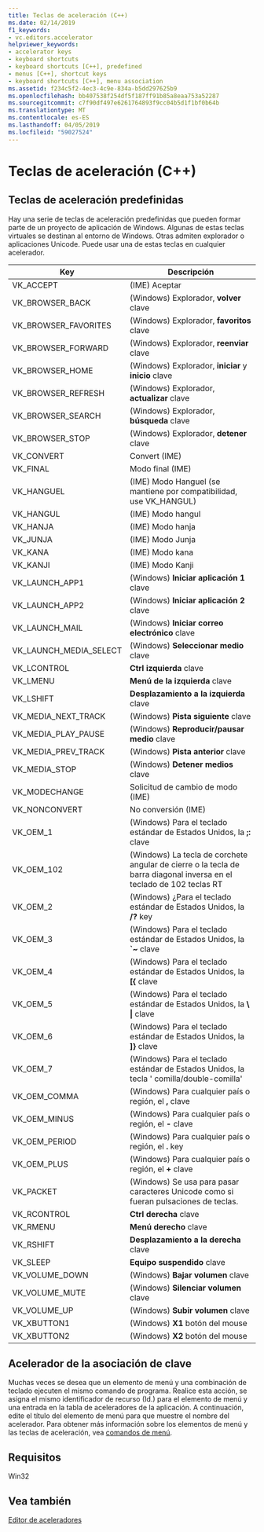 ```yaml
---
title: Teclas de aceleración (C++)
ms.date: 02/14/2019
f1_keywords:
- vc.editors.accelerator
helpviewer_keywords:
- accelerator keys
- keyboard shortcuts
- keyboard shortcuts [C++], predefined
- menus [C++], shortcut keys
- keyboard shortcuts [C++], menu association
ms.assetid: f234c5f2-4ec3-4c9e-834a-b5dd297625b9
ms.openlocfilehash: bb407538f254df5f187ff91b85a8eaa753a52287
ms.sourcegitcommit: c7f90df497e6261764893f9cc04b5d1f1bf0b64b
ms.translationtype: MT
ms.contentlocale: es-ES
ms.lasthandoff: 04/05/2019
ms.locfileid: "59027524"
---
```

# <a name="accelerator-keys-c"></a>Teclas de aceleración (C++)

## <a name="predefined-accelerator-keys"></a>Teclas de aceleración predefinidas

Hay una serie de teclas de aceleración predefinidas que pueden formar parte de un proyecto de aplicación de Windows. Algunas de estas teclas virtuales se destinan al entorno de Windows. Otras admiten explorador o aplicaciones Unicode. Puede usar una de estas teclas en cualquier acelerador.

|Key|Descripción|
|---------|-----------------|
|VK_ACCEPT|(IME) Aceptar|
|VK_BROWSER_BACK|(Windows) Explorador, **volver** clave|
|VK_BROWSER_FAVORITES|(Windows) Explorador, **favoritos** clave|
|VK_BROWSER_FORWARD|(Windows) Explorador, **reenviar** clave|
|VK_BROWSER_HOME|(Windows) Explorador, **iniciar** y **inicio** clave|
|VK_BROWSER_REFRESH|(Windows) Explorador, **actualizar** clave|
|VK_BROWSER_SEARCH|(Windows) Explorador, **búsqueda** clave|
|VK_BROWSER_STOP|(Windows) Explorador, **detener** clave|
|VK_CONVERT|Convert (IME)|
|VK_FINAL|Modo final (IME)|
|VK_HANGUEL|(IME) Modo Hanguel (se mantiene por compatibilidad, use VK_HANGUL)|
|VK_HANGUL|(IME) Modo hangul|
|VK_HANJA|(IME) Modo hanja|
|VK_JUNJA|(IME) Modo Junja|
|VK_KANA|(IME) Modo kana|
|VK_KANJI|(IME) Modo Kanji|
|VK_LAUNCH_APP1|(Windows) **Iniciar aplicación 1** clave|
|VK_LAUNCH_APP2|(Windows) **Iniciar aplicación 2** clave|
|VK_LAUNCH_MAIL|(Windows) **Iniciar correo electrónico** clave|
|VK_LAUNCH_MEDIA_SELECT|(Windows) **Seleccionar medio** clave|
|VK_LCONTROL|**Ctrl izquierda** clave|
|VK_LMENU|**Menú de la izquierda** clave|
|VK_LSHIFT|**Desplazamiento a la izquierda** clave|
|VK_MEDIA_NEXT_TRACK|(Windows) **Pista siguiente** clave|
|VK_MEDIA_PLAY_PAUSE|(Windows) **Reproducir/pausar medio** clave|
|VK_MEDIA_PREV_TRACK|(Windows) **Pista anterior** clave|
|VK_MEDIA_STOP|(Windows) **Detener medios** clave|
|VK_MODECHANGE|Solicitud de cambio de modo (IME)|
|VK_NONCONVERT|No conversión (IME)|
|VK_OEM_1|(Windows) Para el teclado estándar de Estados Unidos, la **;:** clave|
|VK_OEM_102|(Windows) La tecla de corchete angular de cierre o la tecla de barra diagonal inversa en el teclado de 102 teclas RT|
|VK_OEM_2|(Windows) ¿Para el teclado estándar de Estados Unidos, la **/?** key|
|VK_OEM_3|(Windows) Para el teclado estándar de Estados Unidos, la **`~** clave|
|VK_OEM_4|(Windows) Para el teclado estándar de Estados Unidos, la **[{** clave|
|VK_OEM_5|(Windows) Para el teclado estándar de Estados Unidos, la **\\ &#124;** clave|
|VK_OEM_6|(Windows) Para el teclado estándar de Estados Unidos, la **]}** clave|
|VK_OEM_7|(Windows) Para el teclado estándar de Estados Unidos, la tecla ' comilla/double-comilla'|
|VK_OEM_COMMA|(Windows) Para cualquier país o región, el **,** clave|
|VK_OEM_MINUS|(Windows) Para cualquier país o región, el **-** clave|
|VK_OEM_PERIOD|(Windows) Para cualquier país o región, el **.** key|
|VK_OEM_PLUS|(Windows) Para cualquier país o región, el **+** clave|
|VK_PACKET|(Windows) Se usa para pasar caracteres Unicode como si fueran pulsaciones de teclas.|
|VK_RCONTROL|**Ctrl derecha** clave|
|VK_RMENU|**Menú derecho** clave|
|VK_RSHIFT|**Desplazamiento a la derecha** clave|
|VK_SLEEP|**Equipo suspendido** clave|
|VK_VOLUME_DOWN|(Windows) **Bajar volumen** clave|
|VK_VOLUME_MUTE|(Windows) **Silenciar volumen** clave|
|VK_VOLUME_UP|(Windows) **Subir volumen** clave|
|VK_XBUTTON1|(Windows) **X1** botón del mouse|
|VK_XBUTTON2|(Windows) **X2** botón del mouse|

## <a name="accelerator-key-association"></a>Acelerador de la asociación de clave

Muchas veces se desea que un elemento de menú y una combinación de teclado ejecuten el mismo comando de programa. Realice esta acción, se asigna el mismo identificador de recurso (Id.) para el elemento de menú y una entrada en la tabla de aceleradores de la aplicación. A continuación, edite el título del elemento de menú para que muestre el nombre del acelerador. Para obtener más información sobre los elementos de menú y las teclas de aceleración, vea [comandos de menú](../windows/associating-a-menu-command-with-an-accelerator-key.md).

## <a name="requirements"></a>Requisitos

Win32

## <a name="see-also"></a>Vea también

[Editor de aceleradores](../windows/accelerator-editor.md)<br/>